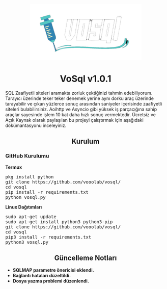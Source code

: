 <div align="center">
  <img src="https://raw.githubusercontent.com/vooolab/vosql/main/git-images/banner.png" style="width: 350px;"/>
</div>
<h1 align="center">
VoSql v1.0.1
</h1>
SQL Zaafiyetli siteleri aramakta zorluk çektiğinizi tahmin edebiliyorum. Tarayıcı üzerinde teker teker denemek yerine aynı dorku araç üzerinde tarayabilir ve çıkan yüzlerce sonuç arasından saniyeler içerisinde zaafiyetli siteleri bulabilirsiniz. Aoihttp ve Asyncio gibi yüksek iş parçacığına sahip araçlar sayesinde işlem 10 kat daha hızlı sonuç vermektedir. Ücretsiz ve Açık Kaynak olarak paylaşılan bu projeyi çalıştırmak için aşağıdaki dökümantasyonu inceleyiniz.

<h2 align="center">
Kurulum
</h2>
<h3>GitHub Kurulumu</h3>
<b>Termux</b>
<pre>pkg install python
git clone https://github.com/vooolab/vosql/
cd vosql
pip install -r requirements.txt
python vosql.py</pre>
<b>Linux Dağıtımları</b>
<pre>sudo apt-get update
sudo apt-get install python3 python3-pip
git clone https://github.com/vooolab/vosql/
cd vosql
pip3 install -r requirements.txt
python3 vosql.py</pre>
<b>


<h2 align="center">
Güncelleme Notları
</h2>

- SQLMAP parametre önericisi eklendi.
- Bağlantı hataları düzeltildi.
- Dosya yazma problemi düzenlendi.
